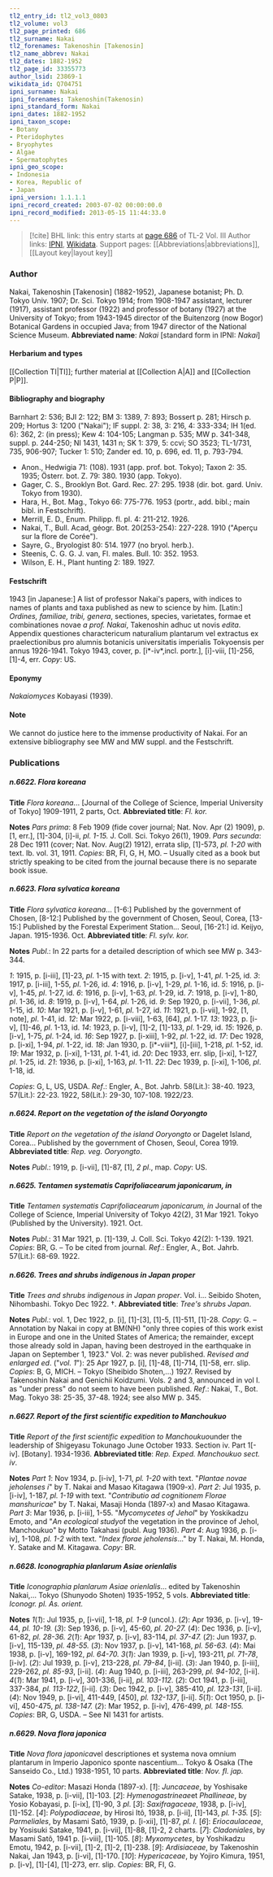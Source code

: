 ```yaml
---
tl2_entry_id: tl2_vol3_0803
tl2_volume: vol3
tl2_page_printed: 686
tl2_surname: Nakai
tl2_forenames: Takenoshin [Takenosin]
tl2_name_abbrev: Nakai
tl2_dates: 1882-1952
tl2_page_id: 33355773
author_lsid: 23869-1
wikidata_id: Q704751
ipni_surname: Nakai
ipni_forenames: Takenoshin(Takenosin)
ipni_standard_form: Nakai
ipni_dates: 1882-1952
ipni_taxon_scope: 
- Botany
- Pteridophytes
- Bryophytes
- Algae
- Spermatophytes
ipni_geo_scope: 
- Indonesia
- Korea, Republic of
- Japan
ipni_version: 1.1.1.1
ipni_record_created: 2003-07-02 00:00:00.0
ipni_record_modified: 2013-05-15 11:44:33.0
---
```


> [!cite] BHL link: this entry starts at [page 686](https://www.biodiversitylibrary.org/page/33355773) of TL-2 Vol. III
> Author links: [IPNI](https://www.ipni.org/a/23869-1), [Wikidata](https://www.wikidata.org/wiki/Q704751). Support pages: [[Abbreviations|abbreviations]], [[Layout key|layout key]]

### Author

Nakai, Takenoshin \[Takenosin\] (1882-1952), Japanese botanist; Ph. D. Tokyo Univ. 1907; Dr. Sci. Tokyo 1914; from 1908-1947 assistant, lecturer (1917), assistant professor (1922) and professor of botany (1927) at the University of Tokyo; from 1943-1945 director of the Buitenzorg (now Bogor) Botanical Gardens in occupied Java; from 1947 director of the National Science Museum. 
**Abbreviated name**: *Nakai* \[standard form in IPNI: *Nakai*\]

#### Herbarium and types

[[Collection TI|TI]]; further material at [[Collection A|A]] and [[Collection P|P]].

#### Bibliography and biography

Barnhart 2: 536; BJI 2: 122; BM 3: 1389, 7: 893; Bossert p. 281; Hirsch p. 209; Hortus 3: 1200 ("Nakai"); IF suppl. 2: 38, 3: 216, 4: 333-334; IH 1(ed. 6): 362, 2: (in press); Kew 4: 104-105; Langman p. 535; MW p. 341-348, suppl. p. 244-250; NI 1431, 1431 n; SK 1: 379, 5: ccvi; SO 3523; TL-1/731, 735, 906-907; Tucker 1: 510; Zander ed. 10, p. 696, ed. 11, p. 793-794.
- Anon., Hedwigia 71: (108). 1931 (app. prof. bot. Tokyo); Taxon 2: 35. 1935; Österr. bot. Z. 79: 380. 1930 (app. Tokyo).
- Gager, C. S., Brooklyn Bot. Gard. Rec. 27: 295. 1938 (dir. bot. gard. Univ. Tokyo from 1930).
- Hara, H., Bot. Mag., Tokyo 66: 775-776. 1953 (portr., add. bibl.; main bibl. in Festschrift).
- Merrill, E. D., Enum. Philipp. fl. pl. 4: 211-212. 1926.
- Nakai, T., Bull. Acad, géogr. Bot. 20(253-254): 227-228. 1910 ("Aperçu sur la flore de Corée").
- Sayre, G., Bryologist 80: 514. 1977 (no bryol. herb.).
- Steenis, C. G. G. J. van, Fl. males. Bull. 10: 352. 1953.
- Wilson, E. H., Plant hunting 2: 189. 1927.

#### Festschrift

1943 \[in Japanese:\] A list of professor Nakai's papers, with indices to names of plants and taxa published as new to science by him. \[Latin:\] *Ordines, familiae, tribi, genera*, sectiones, species, varietates, formae et combinationes novae *a prof. Nakai*, Takenoshin adhuc ut novis *edita*. Appendix questiones charactericum naturalium plantarum vel extractus ex praelectionibus pro alumnis botanicis universitatis imperialis Tokyoensis per annus 1926-1941. Tokyo 1943, cover, p. \[i\*-iv\*,incl. portr.\], \[i\]-viii, \[1\]-256, \[1\]-4, err. *Copy*: US.

#### Eponymy

*Nakaiomyces* Kobayasi (1939).

#### Note

We cannot do justice here to the immense productivity of Nakai. For an extensive bibliography see MW and MW suppl. and the Festschrift.

### Publications

##### n.6622. Flora koreana

**Title**
*Flora koreana*... \[Journal of the College of Science, Imperial University of Tokyo\] 1909-1911, 2 parts, Oct.
**Abbreviated title**: *Fl. kor.*

**Notes**
*Pars prima*: 8 Feb 1909 (fide cover journal; Nat. Nov. Apr (2) 1909), p. \[1, err.\], \[1\]-304, \[i\]-ii, *pl. 1-15.* J. Coll. Sci. Tokyo 26(1), 1909.
*Pars secunda*: 28 Dec 1911 (cover; Nat. Nov. Aug(2) 1912), errata slip, \[1\]-573, *pl. 1-20* with text. Ib. vol. 31, 1911.
*Copies*: BR, FI, G, H, MO. – Usually cited as a book but strictly speaking to be cited from the journal because there is no separate book issue.

##### n.6623. Flora sylvatica koreana

**Title**
*Flora sylvatica koreana*... \[1-6:\] Published by the government of Chosen, \[8-12:\] Published by the government of Chosen, Seoul, Corea, \[13-15:\] Published by the Forestal Experiment Station... Seoul, \[16-21:\] id. Keijyo, Japan. 1915-1936. Oct.
**Abbreviated title**: *Fl. sylv. kor.*

**Notes**
*Publ*.: In 22 parts for a detailed description of which see MW p. 343-344.

*1*: 1915, p. \[i-iii\], \[1\]-23, *pl*. 1-15 with text.
*2*: 1915, p. \[i-v\], 1-41, *pl*. 1-25, id.
*3*: 1917, p. \[i-iii\], 1-55, *pl*. 1-26, id.
*4*: 1916, p. \[i-v\], 1-29, *pl*. 1-16, id.
*5*: 1916, p. \[i-v\], 1-45, *pl*. 1-27, id.
*6*: 1916, p. \[i-v\], 1-63, *pl*. 1-29, id.
*7*: 1918, p. \[i-v\], 1-80, *pl*. 1-36, id.
*8*: 1919, p. \[i-v\], 1-64, *pl*. 1-26, id.
*9*: Sep 1920, p. \[i-vii\], 1-36, *pl*. 1-15, id.
*10*: Mar 1921, p. \[i-v\], 1-61, *pl*. 1-27, id.
*11*: 1921, p. \[i-vii\], 1-92, \[1, note\], *pl*. 1-41, id.
*12*: Mar 1922, p. \[i-viii\], 1-63, \[64\], *pl*. 1-17.
*13*: 1923, p. \[i-v\], \[1\]-46, *pl*. 1-13, id.
*14*: 1923, p. \[i-v\], \[1\]-2, \[1\]-133, *pl*. 1-29, id.
*15*: 1926, p. \[i-v\], 1-75, *pl*. 1-24, id.
*16*: Sep 1927, p. \[i-xiii\], 1-92, *pl*. 1-22, id.
*17*: Dec 1928, p. \[i-xi\], 1-94, *pl*. 1-22, id.
*18*: Jan 1930, p. \[i\*-viii\*\], \[i\]-\[iii\], 1-218, *pl*. 1-52, id.
*19*: Mar 1932, p. \[i-xi\], 1-131, *pl*. 1-41, id.
*20*: Dec 1933, err. slip, \[i-xi\], 1-127, *pl*. 1-25, id.
*21*: 1936, p. \[i-xi\], 1-163, *pl*. 1-11.
*22*: Dec 1939, p. \[i-xi\], 1-106, *pl*. 1-18, id.

*Copies*: G, L, US, USDA.
*Ref*.: Engler, A., Bot. Jahrb. 58(Lit.): 38-40. 1923, 57(Lit.): 22-23. 1922, 58(Lit.): 29-30, 107-108. 1922/23.

##### n.6624. Report on the vegetation of the island Ooryongto

**Title**
*Report on the vegetation of the island Ooryongto* or Dagelet Island, Corea... Published by the government of Chosen, Seoul, Corea 1919.
**Abbreviated title**: *Rep. veg. Ooryongto*.

**Notes**
*Publ*.: 1919, p. \[i-vii\], \[1\]-87, \[1\], *2 pl*., map. *Copy*: US.

##### n.6625. Tentamen systematis Caprifoliacearum japonicarum, in

**Title**
*Tentamen systematis Caprifoliacearum japonicarum, in* Journal of the College of Science, Imperial University of Tokyo 42(2), 31 Mar 1921. Tokyo (Published by the University). 1921. Oct.

**Notes**
*Publ*.: 31 Mar 1921, p. \[1\]-139, J. Coll. Sci. Tokyo 42(2): 1-139. 1921. *Copies*: BR, G. – To be cited from journal.
*Ref*.: Engler, A., Bot. Jahrb. 57(Lit.): 68-69. 1922.

##### n.6626. Trees and shrubs indigenous in Japan proper

**Title**
*Trees and shrubs indigenous in Japan proper*. Vol. i... Seibido Shoten, Nihombashi. Tokyo Dec 1922. †.
**Abbreviated title**: *Tree's shrubs Japan*.

**Notes**
*Publ*.: vol. 1, Dec 1922, p. \[i\], \[1\]-\[3\], \[1\]-5, \[1\]-511, \[1\]-28. *Copy*: G. – Annotation by Nakai in copy at BM(NH) "only three copies of this work exist in Europe and one in the United States of America; the remainder, except those already sold in Japan, having been destroyed in the earthquake in Japan on September 1, 1923." Vol. 2: was never published.
*Revised and enlarged ed*. ("*vol. 1*"): 25 Apr 1927, p. \[i\], \[1\]-48, \[1\]-714, \[1\]-58, err. slip. *Copies*: B, G, MICH. – Tokyo (Sheibido Shoten,...) 1927. Revised by Takenoshin Nakai and Genichii Koidzumi. Vols. 2 and 3, announced in vol I. as "under press" do not seem to have been published.
*Ref*.: Nakai, T., Bot. Mag. Tokyo 38: 25-35, 37-48. 1924; see also MW p. 345.

##### n.6627. Report of the first scientific expedition to Manchoukuo

**Title**
*Report of the first scientific expedition to Manchoukuo*under the leadership of Shigeyasu Tokunago June October 1933. Section iv. Part 1\[-iv\]. \[Botany\]. 1934-1936.
**Abbreviated title**: *Rep. Exped. Manchoukuo sect. iv*.

**Notes**
*Part 1*: Nov 1934, p. \[i-iv\], 1-71, *pl. 1-20* with text. "*Plantae novae jeholenses i*" by T. Nakai and Masao Kitagawa (1909-x).
*Part 2*: Jul 1935, p. \[i-iv\], 1-187, *pl. 1-19* with text. "*Contributio ad cognitionem Florae manshuricae*" by T. Nakai, Masaji Honda (1897-x) and Masao Kitagawa.
*Part 3*: Mar 1936, p. \[i-iii\], 1-55. "*Mycomycetes of Jehol*" by Yoskikadzu Emoto, and "*An ecological study*of the vegetation in the province of Jehol, Manchoukuo" by Motto Takahasi (publ. Aug 1936).
*Part 4*: Aug 1936, p. \[i-iv\], 1-108, *pl. 1-2* with text. "*Index florae jeholensis*..." by T. Nakai, M. Honda, Y. Satake and M. Kitagawa.
*Copy*: BR.

##### n.6628. Iconographia planlarum Asiae orienlalis

**Title**
*Iconographia planlarum Asiae orienlalis*... edited by Takenoshin Nakai,... Tokyo (Shunyodo Shoten) 1935-1952, 5 vols.
**Abbreviated title**: *Iconogr. pl. As. orient.*

**Notes**
*1*(*1*): Jul 1935, p, \[i-vii\], 1-18, *pl. 1-9* (uncol.). (*2*): Apr 1936, p. \[i-v\], 19-44, *pl. 10-19.*
(*3*): Sep 1936, p. \[i-v\], 45-60, *pl. 20-27.*
(*4*): Dec 1936, p. \[i-v\], 61-82, *pl. 28-36.*
*2*(*1*): Apr 1937, p. \[i-v\], 83-114, *pl. 37-47.* (*2*): Jun 1937, p. \[i-v\], 115-139, *pl. 48-55.*
(*3*): Nov 1937, p. \[i-v\], 141-168, *pl. 56-63.*
(*4*): Mai 1938, p. \[i-v\], 169-192, *pl. 64-70.*
*3*(*1*): Jan 1939, p. \[i-v\], 193-211, *pl. 71-78*, \[i-iv\]. (*2*): Jul 1939, p. \[i-v\], 213-228, *pl. 79-84*, \[i-ii\].
(*3*): Jan 1940, p. \[i-iii\], 229-262, *pl. 85-93*, \[i-ii\].
(*4*): Aug 1940, p. \[i-iii\], 263-299, *pl. 94-102*, \[i-ii\].
*4*(*1*): Mar 1941, p. \[i-v\], 301-336, \[i-ii\], *pl. 103-112.* (*2*): Oct 1941, p. \[i-iii\], 337-384, *pl. 113-122*, \[i-ii\]. (*3*): Dec 1942, p. \[i-v\], 385-410, *pl. 123-131*, \[i-ii\].
(*4*): Nov 1949, p. \[i-vi\], 411-449, \[450\], *pl. 132-137*, \[i-ii\].
*5*(*1*): Oct 1950, p. \[i-vi\], 450-475, *pl. 138-147.* (*2*): Mar 1952, p. \[i-iv\], 476-499, *pl. 148-155.*
*Copies*: BR, G, USDA. – See NI 1431 for artists.

##### n.6629. Nova flora japonica

**Title**
*Nova flora japonica*vel descriptiones et systema nova omnium plantarum in Imperio Japonico sponte nascentium... Tokyo & Osaka (The Sanseido Co., Ltd.) 1938-1951, 10 parts.
**Abbreviated title**: *Nov. fl. jap.*

**Notes**
*Co-editor*: Masazi Honda (1897-x).
\[*1*\]: *Juncaceae*, by Yoshisake Satake, 1938, p. \[i-vii\], \[1\]-103.
\[*2*\]: *Hymenogastrineae*et *Phallineae*, by Yosio Kobayasi, p. \[i-ix\], \[1\]-90, 3 *pl*.
\[*3*\]: *Saxifragaceae*, 1938, p. \[i-iv\], \[1\]-152.
\[*4*\]: *Polypodiaceae*, by Hirosi Itô, 1938, p. \[i-ii\], \[1\]-143, *pl. 1-35.*
\[*5*\]: *Parmeliales*, by Masami Satô, 1939, p. \[i-xii\], \[1\]-87, *pl. I.*
\[*6*\]: *Eriocaulaceae*, by Yosisuki Satake, 1941, p. \[i-vii\], \[1\]-88, \[1\]-2, 2 charts.
\[*7*\]: *Cladoniales*, by Masami Satô, 1941 p. \[i-viii\], \[1\]-105.
\[*8*\]: *Myxomycetes*, by Yoshikadzu Emotu, 1942, p. \[i-vii\], \[1\]-2, \[1\]-2, \[1\]-238.
\[*9*\]: *Ardisiaceae*, by Takenoshin Nakai, Jan 1943, p. \[i-vi\], \[1\]-170.
\[*10*\]: *Hypericaceae*, by Yojiro Kimura, 1951, p. \[i-v\], \[1\]-\[4\], \[1\]-273, err. slip.
*Copies*: BR, FI, G.

